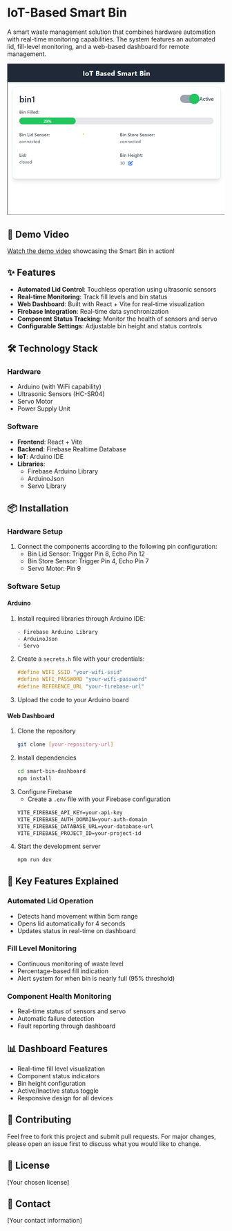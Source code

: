 # IoT-Based Smart Bin

A smart waste management solution that combines hardware automation with real-time monitoring capabilities. The system features an automated lid, fill-level monitoring, and a web-based dashboard for remote management.

![Smart Bin Dashboard](Readme-files/smart-bin.png)

## 🎥 Demo Video
[Watch the demo video](Readme-files/Smart%20Bin.mp4) showcasing the Smart Bin in action!

## ✨ Features

- **Automated Lid Control**: Touchless operation using ultrasonic sensors
- **Real-time Monitoring**: Track fill levels and bin status
- **Web Dashboard**: Built with React + Vite for real-time visualization
- **Firebase Integration**: Real-time data synchronization
- **Component Status Tracking**: Monitor the health of sensors and servo
- **Configurable Settings**: Adjustable bin height and status controls

## 🛠️ Technology Stack

### Hardware
- Arduino (with WiFi capability)
- Ultrasonic Sensors (HC-SR04)
- Servo Motor
- Power Supply Unit

### Software
- **Frontend**: React + Vite
- **Backend**: Firebase Realtime Database
- **IoT**: Arduino IDE
- **Libraries**:
  - Firebase Arduino Library
  - ArduinoJson
  - Servo Library

## 📦 Installation

### Hardware Setup
1. Connect the components according to the following pin configuration:
   - Bin Lid Sensor: Trigger Pin 8, Echo Pin 12
   - Bin Store Sensor: Trigger Pin 4, Echo Pin 7
   - Servo Motor: Pin 9

### Software Setup

#### Arduino
1. Install required libraries through Arduino IDE:
   ```
   - Firebase Arduino Library
   - ArduinoJson
   - Servo
   ```
2. Create a `secrets.h` file with your credentials:
   ```cpp
   #define WIFI_SSID "your-wifi-ssid"
   #define WIFI_PASSWORD "your-wifi-password"
   #define REFERENCE_URL "your-firebase-url"
   ```
3. Upload the code to your Arduino board

#### Web Dashboard
1. Clone the repository
   ```bash
   git clone [your-repository-url]
   ```
2. Install dependencies
   ```bash
   cd smart-bin-dashboard
   npm install
   ```
3. Configure Firebase
   - Create a `.env` file with your Firebase configuration
   ```env
   VITE_FIREBASE_API_KEY=your-api-key
   VITE_FIREBASE_AUTH_DOMAIN=your-auth-domain
   VITE_FIREBASE_DATABASE_URL=your-database-url
   VITE_FIREBASE_PROJECT_ID=your-project-id
   ```
4. Start the development server
   ```bash
   npm run dev
   ```

## 🌟 Key Features Explained

### Automated Lid Operation
- Detects hand movement within 5cm range
- Opens lid automatically for 4 seconds
- Updates status in real-time on dashboard

### Fill Level Monitoring
- Continuous monitoring of waste level
- Percentage-based fill indication
- Alert system for when bin is nearly full (95% threshold)

### Component Health Monitoring
- Real-time status of sensors and servo
- Automatic failure detection
- Fault reporting through dashboard

## 📊 Dashboard Features

- Real-time fill level visualization
- Component status indicators
- Bin height configuration
- Active/Inactive status toggle
- Responsive design for all devices

## 🤝 Contributing

Feel free to fork this project and submit pull requests. For major changes, please open an issue first to discuss what you would like to change.

## 📝 License

[Your chosen license]

## 👥 Contact

[Your contact information]

